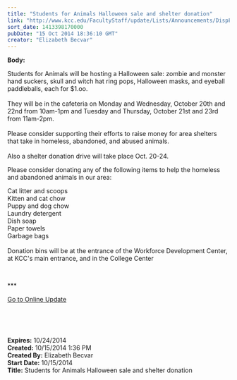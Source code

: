 ```yaml
---
title: "Students for Animals Halloween sale and shelter donation"
link: "http://www.kcc.edu/FacultyStaff/update/Lists/Announcements/DispForm.aspx?ID=1675"
sort_date: 1413398170000
pubDate: "15 Oct 2014 18:36:10 GMT"
creator: "Elizabeth Becvar"
---
```


<div><b>Body:</b> <div class="ExternalClass4E996BF04C9B4BC69E1EA59D7C92CCD7"><p>​Students for Animals will be hosting a Halloween sale: zombie and monster hand suckers, skull and witch hat ring pops, Halloween masks, and eyeball paddleballs, each for $1.oo.<br /><br />They will be in the cafeteria on Monday and Wednesday, October 20th and 22nd from 10am-1pm and Tuesday and Thursday, October 21st and 23rd from 11am-2pm. <br /><br />Please consider supporting their efforts to raise money for area shelters that take in homeless, abandoned, and abused animals.<br /><br />Also a shelter donation drive will take place Oct. 20-24.</p>
<p>Please consider donating any of the following items to help the homeless and abandoned animals in our area:</p>
<p>Cat litter and scoops<br />Kitten and cat chow<br />Puppy and dog chow<br />Laundry detergent<br />Dish soap<br />Paper towels<br />Garbage bags<br /><br />Donation bins will be at the entrance of the Workforce Development Center, at KCC's main entrance, and in the College Center</p>
<p> </p>
<p>***</p>
<p><a href="/update">Go to Online Update</a></p>
<p> </p>
<p> </p></div></div>
<div><b>Expires:</b> 10/24/2014</div>
<div><b>Created:</b> 10/15/2014 1:36 PM</div>
<div><b>Created By:</b> Elizabeth Becvar</div>
<div><b>Start Date:</b> 10/15/2014</div>
<div><b>Title:</b> Students for Animals Halloween sale and shelter donation</div>
